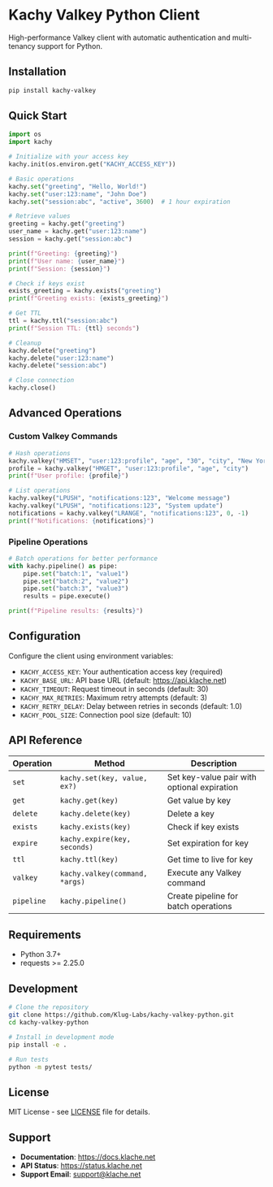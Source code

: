 # Kachy Valkey Python Client

High-performance Valkey client with automatic authentication and multi-tenancy support for Python.

## Installation

```bash
pip install kachy-valkey
```

## Quick Start

```python
import os
import kachy

# Initialize with your access key
kachy.init(os.environ.get("KACHY_ACCESS_KEY"))

# Basic operations
kachy.set("greeting", "Hello, World!")
kachy.set("user:123:name", "John Doe")
kachy.set("session:abc", "active", 3600)  # 1 hour expiration

# Retrieve values
greeting = kachy.get("greeting")
user_name = kachy.get("user:123:name")
session = kachy.get("session:abc")

print(f"Greeting: {greeting}")
print(f"User name: {user_name}")
print(f"Session: {session}")

# Check if keys exist
exists_greeting = kachy.exists("greeting")
print(f"Greeting exists: {exists_greeting}")

# Get TTL
ttl = kachy.ttl("session:abc")
print(f"Session TTL: {ttl} seconds")

# Cleanup
kachy.delete("greeting")
kachy.delete("user:123:name")
kachy.delete("session:abc")

# Close connection
kachy.close()
```

## Advanced Operations

### Custom Valkey Commands

```python
# Hash operations
kachy.valkey("HMSET", "user:123:profile", "age", "30", "city", "New York")
profile = kachy.valkey("HMGET", "user:123:profile", "age", "city")
print(f"User profile: {profile}")

# List operations
kachy.valkey("LPUSH", "notifications:123", "Welcome message")
kachy.valkey("LPUSH", "notifications:123", "System update")
notifications = kachy.valkey("LRANGE", "notifications:123", 0, -1)
print(f"Notifications: {notifications}")
```

### Pipeline Operations

```python
# Batch operations for better performance
with kachy.pipeline() as pipe:
    pipe.set("batch:1", "value1")
    pipe.set("batch:2", "value2")
    pipe.set("batch:3", "value3")
    results = pipe.execute()

print(f"Pipeline results: {results}")
```

## Configuration

Configure the client using environment variables:

- `KACHY_ACCESS_KEY`: Your authentication access key (required)
- `KACHY_BASE_URL`: API base URL (default: https://api.klache.net)
- `KACHY_TIMEOUT`: Request timeout in seconds (default: 30)
- `KACHY_MAX_RETRIES`: Maximum retry attempts (default: 3)
- `KACHY_RETRY_DELAY`: Delay between retries in seconds (default: 1.0)
- `KACHY_POOL_SIZE`: Connection pool size (default: 10)

## API Reference

| Operation | Method | Description |
|-----------|--------|-------------|
| `set` | `kachy.set(key, value, ex?)` | Set key-value pair with optional expiration |
| `get` | `kachy.get(key)` | Get value by key |
| `delete` | `kachy.delete(key)` | Delete a key |
| `exists` | `kachy.exists(key)` | Check if key exists |
| `expire` | `kachy.expire(key, seconds)` | Set expiration for key |
| `ttl` | `kachy.ttl(key)` | Get time to live for key |
| `valkey` | `kachy.valkey(command, *args)` | Execute any Valkey command |
| `pipeline` | `kachy.pipeline()` | Create pipeline for batch operations |

## Requirements

- Python 3.7+
- requests >= 2.25.0

## Development

```bash
# Clone the repository
git clone https://github.com/Klug-Labs/kachy-valkey-python.git
cd kachy-valkey-python

# Install in development mode
pip install -e .

# Run tests
python -m pytest tests/
```

## License

MIT License - see [LICENSE](LICENSE) file for details.

## Support

- **Documentation**: https://docs.klache.net
- **API Status**: https://status.klache.net
- **Support Email**: support@klache.net